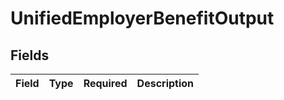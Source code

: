 # UnifiedEmployerBenefitOutput


## Fields

| Field       | Type        | Required    | Description |
| ----------- | ----------- | ----------- | ----------- |